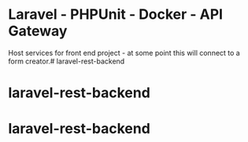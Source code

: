 
# Laravel - PHPUnit - Docker - API Gateway

Host services for front end project - at some point this will connect to a form creator.# laravel-rest-backend
# laravel-rest-backend
# laravel-rest-backend

